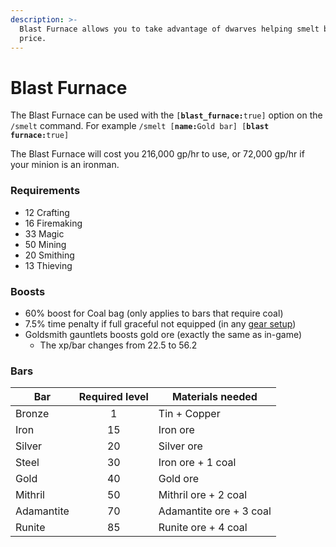 ```yaml
---
description: >-
  Blast Furnace allows you to take advantage of dwarves helping smelt bars for a
  price.
---
```


# Blast Furnace

The Blast Furnace can be used with the `[`**`blast_furnace:`**`true]` option on the `/smelt` command. For example `/smelt [`**`name:`**`Gold bar] [`**`blast furnace:`**`true]`

The Blast Furnace will cost you 216,000 gp/hr to use, or 72,000 gp/hr if your minion is an ironman. &#x20;

### Requirements

* 12 Crafting
* 16 Firemaking
* 33 Magic
* 50 Mining
* 20 Smithing
* 13 Thieving

### Boosts

* 60% boost for Coal bag (only applies to bars that require coal)
* 7.5% time penalty if full graceful not equipped (in any [gear setup](../../getting-started/gear.md))
* Goldsmith gauntlets boosts gold ore (exactly the same as in-game)
  * The xp/bar changes from 22.5 to 56.2

### Bars

| **Bar**    | **Required level** | **Materials needed**    |
| ---------- | :----------------: | ----------------------- |
| Bronze     |          1         | Tin + Copper            |
| Iron       |         15         | Iron ore                |
| Silver     |         20         | Silver ore              |
| Steel      |         30         | Iron ore + 1 coal       |
| Gold       |         40         | Gold ore                |
| Mithril    |         50         | Mithril ore + 2 coal    |
| Adamantite |         70         | Adamantite ore + 3 coal |
| Runite     |         85         | Runite ore + 4 coal     |
